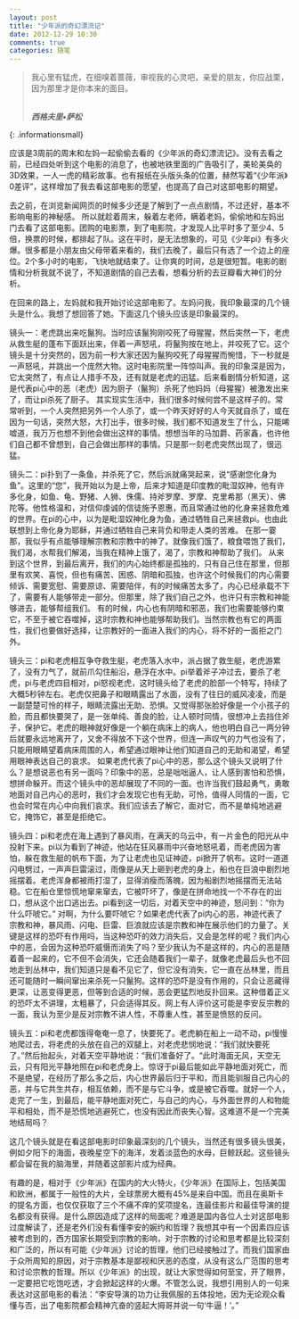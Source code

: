 ```yaml
---
layout: post
title: "少年派的奇幻漂流记"
date: 2012-12-29 10:30
comments: true
categories: 随笔
---
```


> 我心里有猛虎，在细嗅着蔷薇，审视我的心灵吧，亲爱的朋友，你应战栗，因为那里才是你本来的面目。 
> 
> <br/>
> <em style="font-weight:bold">西格夫里•萨松</em>
{: .informationsmall}

应该是3周前的周末和左妈一起偷偷去看的《少年派的奇幻漂流记》。没有去看之前，已经四处听到这个电影的消息了，也被地铁里面的广告吸引了，美轮美奂的3D效果，一人一虎的精彩故事。也有报纸在头版头条的位置，赫然写着“《少年派》0差评”，这样增加了我去看这部电影的愿望，也提高了自己对这部电影的期望。

去之前，在浏览新闻网页的时候多少还是了解到了一点点剧情，不过还好，基本不影响电影的神秘感。
所以就趁着周末，躲着左老师，瞒着老妈，偷偷地和左妈出门去看了这部电影。团购的电影票，到了电影院，才发现人比平时多了至少4、5倍，换票的时候，都排起了队。这在平时，是无法想象的，可见《少年pi》有多火爆。很多都是小朋友由父母带着来看的，我们去晚了，最后只有选了一个边上的座位。2个多小时的电影，飞快地就结束了。让你爽的时间，总是很短暂。电影的剧情和分析我就不说了，不知道剧情的自己去看，想看分析的去豆瓣看大神们的分析。

在回来的路上，左妈就和我开始讨论这部电影了。左妈问我，我印象最深的几个镜头是什么。我想了想回答了她。下面这几个镜头应该是印象最深的。

<!-- more -->

镜头一：老虎跳出来吃鬣狗。当时应该鬣狗刚咬死了母猩猩，然后突然一下，老虎从救生艇的蓬布下面跃出来，伴着一声怒吼，将鬣狗按在地上，并咬死了它。这个镜头是十分突然的，因为前一秒大家还因为鬣狗咬死了母猩猩而惋惜，下一秒就是一声怒吼，并跳出一个庞然大物。这时电影院里一阵惊叫声。我的印象深是因为，它太突然了，有点让人措手不及，还有就是老虎的迅猛。后来看剧情分析知道，这是代表pi心中的恶（老虎）因为厨子（鬣狗）杀死了他妈妈（母猩猩）被激发出来了，而让pi杀死了厨子。
其实现实生活中，我们很多时候何尝不是这样子的。常常听到，一个人突然把另外一个人杀了，或一个昨天好好的人今天就自杀了，或在因为一句话，突然大怒，大打出手，很多时候，我们都不知道发生了什么，只能唏嘘道，我万万也想不到他会做出这样的事情。想想当年的马加爵、药家鑫，也许他们自己都不曾想到，自己会做出那样的事情。只是那一刻老虎突然出现了，很迅猛。

镜头二：pi扑到了一条鱼，并杀死了它，然后派就痛哭起来，说“感谢您化身为鱼”。这里的“您”，我开始以为是上帝，后来才知道是印度教的毗湿奴神，他有许多化身，如鱼、龟、野猪、人狮、侏儒、持斧罗摩、罗摩、克里希那（黑天）、佛陀等。他性格温和，对信仰虔诚的信徒施予恩惠，而且常通过他的化身来拯救危难的世界。在pi的心中，以为是毗湿奴神化身为鱼，通过牺牲自己来拯救pi。也由此联想到上帝化身为耶稣，并通过牺牲自己来背负和带走人类的苦难。
在那一霎那，我似乎有点能够理解宗教和宗教中的神了。就像我们饿了，粮食喂饱了我们，我们渴，水帮我们解渴，当我在精神上饿了，渴了，宗教和神帮助了我们。
从来到这个世界，到最后离开，我们的内心始终都是孤独的，只有自己住在那里，但那里有欢笑、喜悦，但也有痛苦、困惑、阴暗和孤独，也许这个时候我们的内心需要倾诉、需要宽慰、需要原谅、需要陪伴，有的时候痛苦太多了，内心已经承载不下了，需要有人能够带走一部分。但那里，除了我们自己之外，也许只有宗教和神能够进去，能够帮组我们。
有的时候，内心也有阴暗和邪恶，我们也需要能够约束它，不至于被它吞噬掉，这时宗教和神也能够帮助我们。当然宗教也有它的两面性，我们也要做好选择，让宗教好的一面进入我们的内心，将不好的一面拒之门外。

镜头三：pi和老虎相互争夺救生艇，老虎落入水中，派占据了救生艇，老虎游累了，没有力气了，就前爪勾住船沿，悬浮在水中。pi举着斧子冲过去，要杀了老虎，pi与老虎四目相对，pi怒视老虎，这时镜头给了老虎的脸部一个特写，持续了大概5秒钟左右。老虎仅把鼻子和眼睛露出了水面，没有了往日的威风凌凌，而是一副楚楚可怜的样子，眼睛流露出无助、恐惧。又觉得那张脸好像是一个小孩子的脸，而且都快要哭了，是一张单纯、善良的脸，让人顿时同情，很想冲上去挡住斧子，保护它。老虎的眼神就好像是一个躺在病床上的病人，他也明白自己一两分钟后就要永远地离开了，又舍不得放不下这个世界，但连一声叹气的力气也没有了，只能用眼睛望着病床周围的人，希望通过眼神让他们知道自己的无助和渴望，希望用眼神表达自己的哀求。
如果老虎代表了pi心中的恶，那么这个镜头又说明了什么？是想说恶也有另一面吗？印象中的恶，总是咄咄逼人，让人感到害怕和恐惧，想拼命躲开。而这个镜头中的恶却展现了不同的一面。也许当我们鼓起勇气，勇敢地面对自己内心的恶时，我们才会发现它也有无助，可怜，值得人同情的一面，它也会时常在内心中向我们哀求。我们应该去了解它，面对它，而不是单纯地逃避它，掩饰它，甚至是拒绝它。

镜头四：pi和老虎在海上遇到了暴风雨，在满天的乌云中，有一片金色的阳光从中投射下来。pi以为看到了神迹，他站在狂风暴雨中兴奋地怒吼着，而老虎因为害怕，躲在救生艇的帆布下面，为了让老虎也见证神迹，pi掀开了帆布。这时一道道闪电劈过，一声声巨雷滚过，雨像是从天上砸到老虎的身上，船也在巨浪中剧烈地摇摆着。老虎浑身都被雨打湿了，显得消瘦而落魄，因为船剧烈地摇摆而无法站稳。它在船仓里惊慌地窜来窜去，它被吓坏了，像是在拼命地找一个不存在的出口，想从这个出口逃出去。pi看到这一切后，对着天空中的神迹，怒问到：“你为什么吓唬它。”
对啊，为什么要吓唬它？如果老虎代表了pi内心的恶，神迹代表了宗教和神，暴风雨、闪电、巨雷、巨浪就应该是宗教和神在展示他们的力量了。关键是这样的恐吓有作用吗，当这种恐吓的效力消失后，又会是怎样的呢？我们内心中的恶，会因为这种恐吓威慑而消失了吗？至少我认为不是这样的，内心的恶是随着善一起来的，它不但不会消失，它还会随着我们一辈子，就像老虎最后头也不回地走到丛林中，我们知道只是看不见它了，但它没有消失，它一直在丛林里，而且还可能随时一瞬间窜出来杀死一只鬣狗。这样的恐吓是没有作用的，只会让恶藏得更深，让恶变得更恶，但等到合适的时候，恶会更猛烈地反扑回来。这种借着正义的恐吓太不讲理，太粗暴了，只会适得其反。网上有人评价这可能是李安反宗教的一面，我认为至少是反对宗教不讲人性，不尊重人性，甚至是愤怒的反问。


镜头五：pi和老虎都饿得奄奄一息了，快要死了。老虎躺在船上一动不动，pi慢慢地爬过去，将老虎的头放在自己的双腿上，对老虎悲悯地说：“我们就快要死了。”然后抬起头，对着天空平静地说：“我们准备好了。“此时海面无风，天空无云，只有阳光平静地照在pi和老虎身上。惊讶于pi最后能如此平静地面对死亡，而不是绝望，在经历了那么多之后，内心世界最后归于平和，而且能驯服自己内心的恶，并与它共生共存，相互依赖，而不是与它斗争，或是被它吞噬。就好一个人，走完了一生，到最后，能平静地面对死亡，与自己的内心，与外面世界的人和物能平和相处，而不是恐慌地逃避死亡，也没有因此而丧失心智。这难道不是一个完美地结局吗？

这几个镜头就是在看这部电影时印象最深刻的几个镜头，当然还有很多镜头很美，例如夕阳下的海面，夜晚星空下的海洋，发着淡蓝色的水母，巨鲸跃起。这些镜头都会留在我的脑海里，并随着这部影片成为经典。

有趣的是，相对于《少年派》在国内的大火特火，《少年派》在国际上，包括美国和欧洲，都属于一般性的大片，全球票房大概有45%是来自中国。而且在奥斯卡的提名方面，也仅仅获取了三个不痛不痒的奖项提名，连最佳影片和最佳导演的提名都没有获得。是什么原因造成了这样的局面呢？难道是国内各位人士对这部电影过度解读了，还是老外们没有看懂李安的婉约和哲理？我想其中有一个因素四应该被考虑到的，西方国家长期受到宗教的影响，对于宗教的讨论和思考都是比较深刻和广泛的，所以有可能《少年派》讨论的哲理，他们已经接触过了。而我们国家由于众所周知的原因，对于宗教基本是鄙视和厌恶的态度，从没有这么广范围的思考和讨论宗教的哲理。所以《少年派》的出现，就让大家觉得如何至宝，开了眼界，一定要把它吃饱吃透，才会掀起这样的火爆。不管怎么说，我想引用别人的一句来表达对这部电影的看法：“李安导演的功力让我佩服的五体投地，因为无论观众看懂与否，出了电影院都会精神亢奋的竖起大拇哥并说一句‘牛逼！’。”

